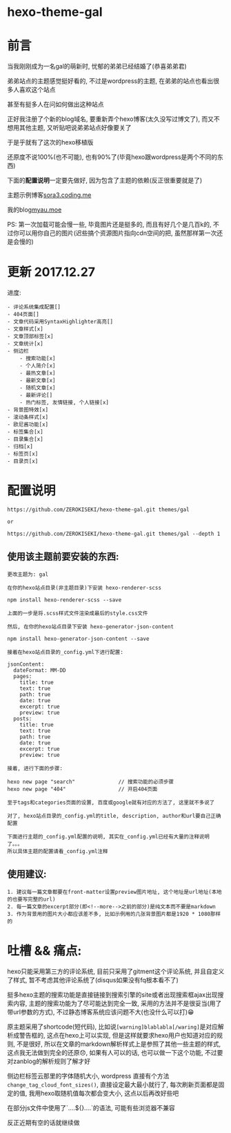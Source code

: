# hexo-theme-gal

# 前言

当我刚刚成为一名gal的萌新时, 忧郁的弟弟已经结婚了(恭喜弟弟君)

弟弟站点的主题感觉挺好看的, 不过是wordpress的主题, 在弟弟的站点也看出很多人喜欢这个站点

甚至有挺多人在问如何做出这种站点

正好我注册了个新的blog域名, 要重新弄个hexo博客(太久没写过博文了), 而又不想用其他主题, 又听贴吧说弟弟站点好像要关了

于是乎就有了这次的hexo移植版

还原度不说100%(也不可能), 也有90%了(毕竟hexo跟wordpress是两个不同的东西)

下面的**配置说明**一定要先做好, 因为包含了主题的依赖(反正很重要就是了)

主题示例博客[sora3.coding.me](http://sora3.coding.me)

我的blog[myau.moe](http://myau.moe)

PS: 第一次加载可能会慢一些, 毕竟图片还是挺多的, 而且有好几个是几百k的, 不过你可以用你自己的图片(迟些搞个资源图片指向cdn空间的把, 虽然那样第一次还是会慢的)
    
# 更新 2017.12.27

进度:

    - 评论系统集成配置[]
    - 404页面[]
    - 文章代码采用SyntaxHighlighter高亮[]
    - 文章样式[x]
    - 文章顶部标签[x]
    - 文章统计[x]
    - 侧边栏
        - 搜索功能[x]
        - 个人简介[x]
        - 最热文章[x]
        - 最新文章[x]
        - 随机文章[x]
        - 最新评论[]
        - 热门标签, 友情链接, 个人链接[x]
    - 背景图特效[x]
    - 滚动条样式[x]    
    - 欧尼酱功能[x]
    - 标签集合[x]
    - 目录集合[x]
    - 归档[x]
    - 标签页[x]
    - 目录页[x]
    
# 配置说明

    https://github.com/ZEROKISEKI/hexo-theme-gal.git themes/gal
    
    or 
    
    https://github.com/ZEROKISEKI/hexo-theme-gal.git themes/gal --depth 1

## 使用该主题前要安装的东西:

    更改主题为: gal

    在你的hexo站点目录(非主题目录)下安装 hexo-renderer-scss
    
    npm install hexo-renderer-scss --save
    
    上面的一步是将.scss样式文件渲染成最后的style.css文件
    
    然后, 在你的hexo站点目录下安装 hexo-generator-json-content
    
    npm install hexo-generator-json-content --save
    
    接着在hexo站点目录的_config.yml下进行配置:
    
    jsonContent:
      dateFormat: MM-DD
      pages:
        title: true
        text: true
        path: true
        date: true
        excerpt: true
        preview: true
      posts:
        title: true
        text: true
        path: true
        date: true
        excerpt: true
        preview: true
    
    接着, 进行下面的步骤:
    
    hexo new page "search"              // 搜索功能的必须步骤
    hexo new page "404"                 // 开启404页面
    
    至于tags和categories页面的设置, 百度或google就有对应的方法了, 这里就不多说了
    
    对了, hexo站点目录的_config.yml的title, description, author和url要自己正确配置
    
    下面进行主题的_config.yml配置的说明, 其实在_config.yml已经有大量的注释说明了。。。
    所以具体主题的配置请看_config.yml注释

## 使用建议:

    1. 建议每一篇文章都要在front-matter设置preview图片地址, 这个地址是url地址(本地的也要写完整的url)
    2. 每一篇文章的excerpt部分(即<!--more-->之前的部分)是纯文本而不要是markdown
    3. 作为背景用的图片大小都应该差不多, 比如示例用的几张背景图片都是1920 * 1080那样的

# 吐槽 && 痛点:

hexo只能采用第三方的评论系统, 目前只采用了gitment这个评论系统, 并且自定义了样式, 暂不考虑其他评论系统了(disqus如果没有fq根本看不了)

挺多hexo主题的搜索功能是直接链接到搜索引擎的site或者出现搜索框ajax出现搜索内容, 主题的搜索功能为了尽可能达到完全一致, 采用的方法并不是很妥当(用了带url参数的方式), 不过静态博客系统应该问题不大(也没什么可以打):grin:

原主题采用了shortcode(短代码), 比如说`[warning]blablabla[/waring]`是对应解析成警告框的, 这点在hexo上可以实现, 但是这样就要求hexo用户也知道对应的规则, 不是很好, 所以在文章的markdown解析样式上是参照了其他一些主题的样式, 这点我无法做到完全的还原:disappointed:, 如果有人可以的话, 也可以做一下这个功能, 不过要对zanblog的解析规则了解才好

侧边栏标签云那里的字体随机大小, wordpress 直接有个方法`change_tag_cloud_font_sizes()`, 直接设定最大最小就行了, 每次刷新页面都是固定的值, 我用hexo取随机值每次都会变大小, 这点以后再改好些吧

在部分js文件中使用了\`....${}....\`的语法, 可能有些浏览器不兼容

反正近期有空的话就继续做




